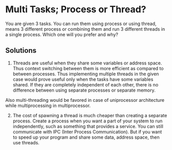 # Multi Tasks; Process or Thread?

You are given 3 tasks. You can run them using process or using thread, means 3 different process or combining them and run 3 different threads in a single process. Which one will you prefer and why?

## Solutions

1. Threads are useful when they share some variables or address space. Thus context switching between them is more efficient as compared to between processes. Thus implementing multiple threads in the given case would prove useful only when the tasks have some variables shared. If they are completely independent of each other, there is no difference between using separate processes or separate memory.
 
Also multi-threading would be favored in case of uniprocessor architecture while multiprocessing in multiprocessor. 

2. The cost of spawning a thread is much cheaper than creating a separate process. 
Create a process when you want a part of your system to run independently, such as something that provides a service. You can still communicate with IPC (Inter Process Communication). But if you want to speed up your program and share some data, address space, then use threads.